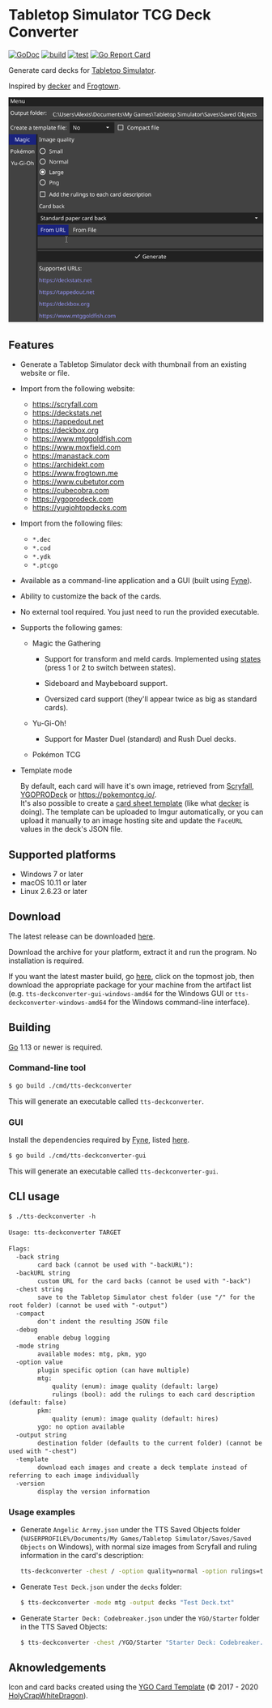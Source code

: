 # Tabletop Simulator TCG Deck Converter

[![GoDoc](https://godoc.org/github.com/jeandeaual/tts-deckconverter?status.svg)](https://godoc.org/github.com/jeandeaual/tts-deckconverter)
[![build](https://github.com/jeandeaual/tts-deckconverter/workflows/build/badge.svg)](https://github.com/jeandeaual/tts-deckconverter/actions?query=workflow%3Abuild)
[![test](https://github.com/jeandeaual/tts-deckconverter/workflows/test/badge.svg)](https://github.com/jeandeaual/tts-deckconverter/actions?query=workflow%3Atest)
[![Go Report Card](https://goreportcard.com/badge/github.com/jeandeaual/tts-deckconverter)](https://goreportcard.com/report/github.com/jeandeaual/tts-deckconverter)

Generate card decks for [Tabletop Simulator](https://www.tabletopsimulator.com/).

Inspired by [decker](https://github.com/Splizard/decker) and [Frogtown](https://www.frogtown.me/).

![Demo](demo.gif)

## Features

* Generate a Tabletop Simulator deck with thumbnail from an existing website or file.

* Import from the following website:

    * <https://scryfall.com>
    * <https://deckstats.net>
    * <https://tappedout.net>
    * <https://deckbox.org>
    * <https://www.mtggoldfish.com>
    * <https://www.moxfield.com>
    * <https://manastack.com>
    * <https://archidekt.com>
    * <https://www.frogtown.me>
    * <https://www.cubetutor.com>
    * <https://cubecobra.com>
    * <https://ygoprodeck.com>
    * <https://yugiohtopdecks.com>

* Import from the following files:

    * `*.dec`
    * `*.cod`
    * `*.ydk`
    * `*.ptcgo`

* Available as a command-line application and a GUI (built using [Fyne](https://fyne.io/)).

* Ability to customize the back of the cards.

* No external tool required. You just need to run the provided executable.

* Supports the following games:

    * Magic the Gathering

        * Support for transform and meld cards. Implemented using [states](https://berserk-games.com/knowledgebase/creating-states/) (press 1 or 2 to switch between states).

        * Sideboard and Maybeboard support.

        * Oversized card support (they'll appear twice as big as standard cards).

    * Yu-Gi-Oh!

        * Support for Master Duel (standard) and Rush Duel decks.

    * Pokémon TCG

* Template mode

    By default, each card will have it's own image, retrieved from [Scryfall](https://scryfall.com/), [YGOPRODeck](https://db.ygoprodeck.com/) or <https://pokemontcg.io/>. \
    It's also possible to create a [card sheet template](https://kb.tabletopsimulator.com/custom-content/custom-deck/) (like what [decker](https://github.com/Splizard/decker) is doing). The template can be uploaded to Imgur automatically, or you can upload it manually to an image hosting site and update the `FaceURL` values in the deck's JSON file.

## Supported platforms

* Windows 7 or later
* macOS 10.11 or later
* Linux 2.6.23 or later

## Download

The latest release can be downloaded [here](https://github.com/jeandeaual/tts-deckconverter/releases).

Download the archive for your platform, extract it and run the program. No installation is required.

If you want the latest master build, go [here](https://github.com/jeandeaual/tts-deckconverter/actions?query=workflow%3Abuild), click on the topmost job, then download the appropriate package for your machine from the artifact list (e.g. `tts-deckconverter-gui-windows-amd64` for the Windows GUI or `tts-deckconverter-windows-amd64` for the Windows command-line interface).

## Building

[Go](https://golang.org/doc/install) 1.13 or newer is required.

### Command-line tool

```sh
$ go build ./cmd/tts-deckconverter
```

This will generate an executable called `tts-deckconverter`.

### GUI

Install the dependencies required by [Fyne](https://fyne.io/), listed [here](https://fyne.io/develop/index#prerequisites).

```sh
$ go build ./cmd/tts-deckconverter-gui
```

This will generate an executable called `tts-deckconverter-gui`.

## CLI usage

```
$ ./tts-deckconverter -h

Usage: tts-deckconverter TARGET

Flags:
  -back string
    	card back (cannot be used with "-backURL"):
  -backURL string
    	custom URL for the card backs (cannot be used with "-back")
  -chest string
    	save to the Tabletop Simulator chest folder (use "/" for the root folder) (cannot be used with "-output")
  -compact
    	don't indent the resulting JSON file
  -debug
    	enable debug logging
  -mode string
    	available modes: mtg, pkm, ygo
  -option value
    	plugin specific option (can have multiple)
    	mtg:
    		quality (enum): image quality (default: large)
    		rulings (bool): add the rulings to each card description (default: false)
    	pkm:
    		quality (enum): image quality (default: hires)
    	ygo: no option available
  -output string
    	destination folder (defaults to the current folder) (cannot be used with "-chest")
  -template
    	download each images and create a deck template instead of referring to each image individually
  -version
    	display the version information
```

### Usage examples

* Generate `Angelic Arrmy.json` under the TTS Saved Objects folder (`%USERPROFILE%/Documents/My Games/Tabletop Simulator/Saves/Saved Objects` on Windows), with normal size images from Scryfall and ruling information in the card's description:

    ```sh
    tts-deckconverter -chest / -option quality=normal -option rulings=true https://www.mtggoldfish.com/deck/2062036#paper
    ```

* Generate `Test Deck.json` under the `decks` folder:

    ```sh
    $ tts-deckconverter -mode mtg -output decks "Test Deck.txt"
    ```

* Generate `Starter Deck: Codebreaker.json` under the `YGO/Starter` folder in the TTS Saved Objects:

    ```sh
    $ tts-deckconverter -chest /YGO/Starter "Starter Deck: Codebreaker.ydk"
    ```

## Aknowledgements

Icon and card backs created using the [YGO Card Template](https://www.deviantart.com/holycrapwhitedragon/art/Yu-Gi-Oh-Back-Card-Template-695173962) (© 2017 - 2020 [HolyCrapWhiteDragon](https://www.deviantart.com/holycrapwhitedragon)).
